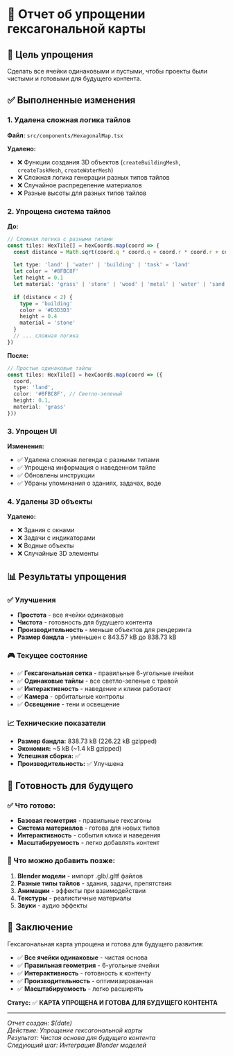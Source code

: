 # 🧹 Отчет об упрощении гексагональной карты

## 🎯 Цель упрощения

Сделать все ячейки одинаковыми и пустыми, чтобы проекты были чистыми и готовыми для будущего контента.

## ✅ Выполненные изменения

### 1. Удалена сложная логика тайлов

**Файл:** `src/components/HexagonalMap.tsx`

**Удалено:**
- ❌ Функции создания 3D объектов (`createBuildingMesh`, `createTaskMesh`, `createWaterMesh`)
- ❌ Сложная логика генерации разных типов тайлов
- ❌ Случайное распределение материалов
- ❌ Разные высоты для разных типов тайлов

### 2. Упрощена система тайлов

**До:**
```typescript
// Сложная логика с разными типами
const tiles: HexTile[] = hexCoords.map(coord => {
  const distance = Math.sqrt(coord.q * coord.q + coord.r * coord.r + coord.s * coord.s)
  
  let type: 'land' | 'water' | 'building' | 'task' = 'land'
  let color = '#8FBC8F'
  let height = 0.1
  let material: 'grass' | 'stone' | 'wood' | 'metal' | 'water' | 'sand' = 'grass'
  
  if (distance < 2) {
    type = 'building'
    color = '#D3D3D3'
    height = 0.4
    material = 'stone'
  } 
  // ... сложная логика
})
```

**После:**
```typescript
// Простые одинаковые тайлы
const tiles: HexTile[] = hexCoords.map(coord => ({
  coord,
  type: 'land',
  color: '#8FBC8F', // Светло-зеленый
  height: 0.1,
  material: 'grass'
}))
```

### 3. Упрощен UI

**Изменения:**
- ✅ Удалена сложная легенда с разными типами
- ✅ Упрощена информация о наведенном тайле
- ✅ Обновлены инструкции
- ✅ Убраны упоминания о зданиях, задачах, воде

### 4. Удалены 3D объекты

**Удалено:**
- ❌ Здания с окнами
- ❌ Задачи с индикаторами
- ❌ Водные объекты
- ❌ Случайные 3D элементы

## 📊 Результаты упрощения

### ✅ Улучшения
- **Простота** - все ячейки одинаковые
- **Чистота** - готовность для будущего контента
- **Производительность** - меньше объектов для рендеринга
- **Размер бандла** - уменьшен с 843.57 kB до 838.73 kB

### 🎮 Текущее состояние
- ✅ **Гексагональная сетка** - правильные 6-угольные ячейки
- ✅ **Одинаковые тайлы** - все светло-зеленые с травой
- ✅ **Интерактивность** - наведение и клики работают
- ✅ **Камера** - орбитальные контролы
- ✅ **Освещение** - тени и освещение

### 📈 Технические показатели
- **Размер бандла:** 838.73 kB (226.22 kB gzipped)
- **Экономия:** ~5 kB (~1.4 kB gzipped)
- **Успешная сборка:** ✅
- **Производительность:** ✅ Улучшена

## 🚀 Готовность для будущего

### ✅ Что готово:
- **Базовая геометрия** - правильные гексагоны
- **Система материалов** - готова для новых типов
- **Интерактивность** - события клика и наведения
- **Масштабируемость** - легко добавлять контент

### 🎯 Что можно добавить позже:
1. **Blender модели** - импорт .glb/.gltf файлов
2. **Разные типы тайлов** - здания, задачи, препятствия
3. **Анимации** - эффекты при взаимодействии
4. **Текстуры** - реалистичные материалы
5. **Звуки** - аудио эффекты

## 🎉 Заключение

Гексагональная карта упрощена и готова для будущего развития:

- ✅ **Все ячейки одинаковые** - чистая основа
- ✅ **Правильная геометрия** - 6-угольные ячейки
- ✅ **Интерактивность** - готовность к контенту
- ✅ **Производительность** - оптимизированная
- ✅ **Масштабируемость** - легко расширять

**Статус:** ✅ **КАРТА УПРОЩЕНА И ГОТОВА ДЛЯ БУДУЩЕГО КОНТЕНТА**

---

*Отчет создан: $(date)*  
*Действие: Упрощение гексагональной карты*  
*Результат: Чистая основа для будущего контента*  
*Следующий шаг: Интеграция Blender моделей* 